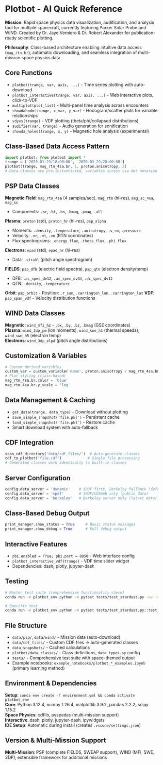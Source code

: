# Plotbot - AI Quick Reference

**Mission**: Rapid space physics data visualization, audification, and analysis tool for multiple spacecraft, currently featuring Parker Solar Probe and WIND. Created by Dr. Jaye Verniero & Dr. Robert Alexander for publication-ready scientific plotting.

**Philosophy**: Class-based architecture enabling intuitive data access (`mag_rtn.br`), automatic downloading, and seamless integration of multi-mission space physics data.

## Core Functions
- `plotbot(trange, var, axis, ...)` - Time series plotting with auto-download
- `plotbot_interactive(trange, var, axis, ...)` - Web interactive plots, click-to-VDF
- `multiplot(plot_list)` - Multi-panel time analysis across encounters  
- `showdahodo(trange, x_var, y_var)` - Hodogram/scatter plots for variable relationships
- `vdyes(trange)` - VDF plotting (theta/phi/collapsed distributions)
- `audifier(var, trange)` - Audio generation for sonification
- `showda_holes(trange, x, y)` - Magnetic hole analysis (experimental)

## Class-Based Data Access Pattern
```python
import plotbot; from plotbot import *
trange = ['2020-01-29/18:00:00', '2020-01-29/20:00:00']
plotbot(trange, mag_rtn_4sa.br, 1, proton.anisotropy, 2)
# Data classes are pre-instantiated, variables access via dot notation
```

## PSP Data Classes  
**Magnetic Field**: `mag_rtn_4sa` (4 samples/sec), `mag_rtn` (hi-res), `mag_sc_4sa`, `mag_sc`  
- Components: `.br`, `.bt`, `.bn`, `.bmag`, `.pmag`, `.all`

**Plasma**: `proton` (std), `proton_hr` (hi-res), `psp_alpha`  
- Moments: `.density`, `.temperature`, `.anisotropy`, `.v_sw`, `.pressure`
- Velocity: `.vr`, `.vt`, `.vn` (RTN coordinates)
- Flux spectrograms: `.energy_flux`, `.theta_flux`, `.phi_flux`

**Electrons**: `epad` (std), `epad_hr` (hi-res)  
- Data: `.strahl` (pitch angle spectrogram)

**FIELDS**: `psp_dfb` (electric field spectra), `psp_qtn` (electron density/temp)  
- DFB: `.ac_spec_dv12`, `.ac_spec_dv34`, `.dc_spec_dv12`
- QTN: `.density`, `.temperature`

**Orbit**: `psp_orbit` - Position: `.r_sun`, `.carrington_lon`, `.carrington_lat`
**VDF**: `psp_span_vdf` - Velocity distribution functions

## WIND Data Classes
**Magnetic**: `wind_mfi_h2` - `.bx`, `.by`, `.bz`, `.bmag` (GSE coordinates)  
**Plasma**: `wind_3dp_pm` (ion moments), `wind_swe_h1` (thermal speeds), `wind_swe_h5` (electron temp)  
**Electrons**: `wind_3dp_elpd` (pitch angle distributions)

## Customization & Variables
```python
# Custom derived variables
custom_var = custom_variable('name', proton.anisotropy / mag_rtn_4sa.bmag)
# Plot styling (class-based)
mag_rtn_4sa.br.color = 'blue'
mag_rtn_4sa.br.y_scale = 'log'
```

## Data Management & Caching
- `get_data(trange, data_type)` - Download without plotting
- `save_simple_snapshot('file.pkl')` - Persistent cache
- `load_simple_snapshot('file.pkl')` - Restore cache
- Smart download system with auto-fallback

## CDF Integration
```python
scan_cdf_directory('data/cdf_files/')  # Auto-generate classes
cdf_to_plotbot('file.cdf')            # Single file processing
# Generated classes work identically to built-in classes
```

## Server Configuration
```python
config.data_server = 'dynamic'    # SPDF first, Berkeley fallback (default)
config.data_server = 'spdf'       # SPDF/CDAWeb only (public data)
config.data_server = 'berkeley'   # Berkeley server only (latest data)
```

## Class-Based Debug Output
```python
print_manager.show_status = True     # Basic status messages
print_manager.show_debug = True      # Full debug output  
```

## Interactive Features
- `pbi.enabled = True; pbi.port = 8050` - Web interface config
- `plotbot_interactive_vdf(trange)` - VDF time slider widget
- Dependencies: dash, plotly, jupyter-dash

## Testing
```bash
# Master test suite (comprehensive functionality check)
conda run -n plotbot_env python -m pytest tests/test_stardust.py -vv -s

# Specific test 
conda run -n plotbot_env python -m pytest tests/test_stardust.py::test_stardust_plotbot_basic -vv -s
```

## File Structure
- `data/psp/`, `data/wind/` - Mission data (auto-download)
- `data/cdf_files/` - Custom CDF files → auto-generated classes
- `data_snapshots/` - Cached calculations  
- `plotbot/data_classes/` - Class definitions, `data_types.py` config
- `tests/` - Comprehensive test suite with space-themed output
- Example notebooks: `example_notebooks/plotbot_*_examples.ipynb` (primary learning method)

## Environment & Dependencies  
**Setup**: `conda env create -f environment.yml && conda activate plotbot_env`  
**Core**: Python 3.12.4, numpy 1.26.4, matplotlib 3.9.2, pandas 2.2.2, scipy 1.15.2  
**Space Physics**: cdflib, pyspedas (multi-mission support)  
**Interactive**: dash, plotly, jupyter-dash, ipywidgets  
**IDE Setup**: Automatic during install (creates `.vscode/settings.json`)

## Version & Multi-Mission Support
**Multi-Mission**: PSP (complete FIELDS, SWEAP support), WIND (MFI, SWE, 3DP), extensible framework for additional missions
